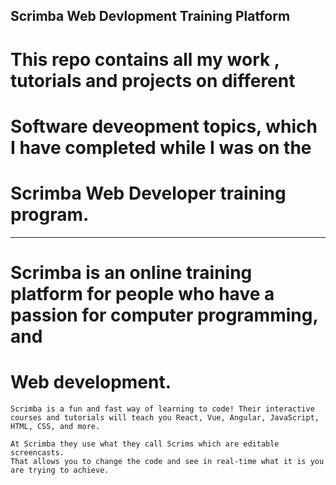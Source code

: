 ## Scrimba Web Devlopment Training Platform

# This repo contains all my work , tutorials and projects on different 
# Software deveopment topics, which I have completed while I was on the
# Scrimba Web Developer training program.

----------------------------------------------------------------------------------------

# Scrimba is an online training platform for people who have a passion for computer programming, and
# Web development.

	Scrimba is a fun and fast way of learning to code! Their interactive courses and tutorials will teach you React, Vue, Angular, JavaScript, HTML, CSS, and more.

	At Scrimba they use what they call Scrims which are editable screencasts.
	That allows you to change the code and see in real-time what it is you are trying to achieve.

